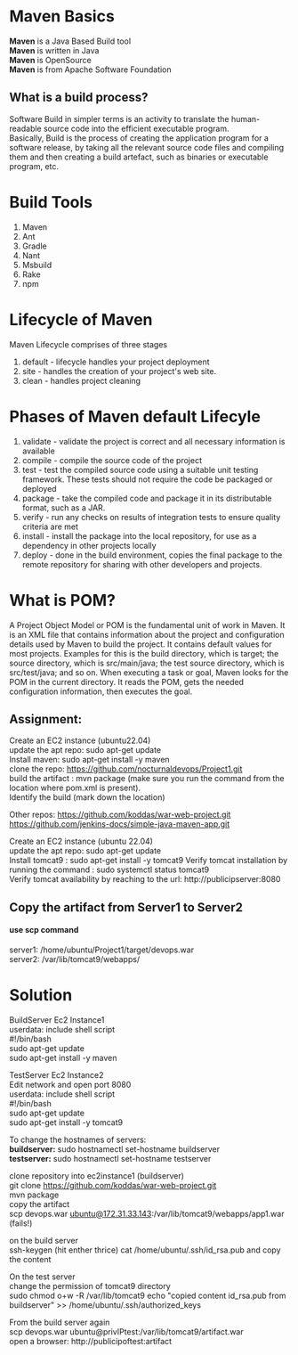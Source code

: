 # Maven Basics
**Maven** is a Java Based Build tool  
**Maven** is written in Java  
**Maven** is OpenSource  
**Maven** is from Apache Software Foundation  

## What is a build process?  
Software Build in simpler terms is an activity to translate the human-readable source code into the efficient executable program.  
Basically, Build is the process of creating the application program for a software release, by taking all the relevant source code files and compiling them and then creating a build artefact, such as binaries or executable program, etc.
# Build Tools
1) Maven
2) Ant
3) Gradle
4) Nant
5) Msbuild
6) Rake
7) npm

# Lifecycle of Maven
Maven Lifecycle comprises of three stages  
1) default -  lifecycle handles your project deployment
2) site -  handles the creation of your project's web site.
3) clean -  handles project cleaning

# Phases of Maven default Lifecyle  
1) validate -  validate the project is correct and all necessary information is available
2) compile - compile the source code of the project
3) test - test the compiled source code using a suitable unit testing framework. These tests should not require the code be packaged or deployed
4) package - take the compiled code and package it in its distributable format, such as a JAR.
5) verify - run any checks on results of integration tests to ensure quality criteria are met
6) install - install the package into the local repository, for use as a dependency in other projects locally
7) deploy - done in the build environment, copies the final package to the remote repository for sharing with other developers and projects.

# What is POM?  
A Project Object Model or POM is the fundamental unit of work in Maven. It is an XML file that contains information about the project and configuration details used by Maven to build the project. It contains default values for most projects. Examples for this is the build directory, which is target; the source directory, which is src/main/java; the test source directory, which is src/test/java; and so on. When executing a task or goal, Maven looks for the POM in the current directory. It reads the POM, gets the needed configuration information, then executes the goal.

## Assignment:
Create an EC2 instance (ubuntu22.04)  
update the apt repo: sudo apt-get update  
Install maven: sudo apt-get install -y maven  
clone the repo: https://github.com/nocturnaldevops/Project1.git  
build the artifact : mvn package (make sure you run the command from the location where pom.xml is present).  
Identify the build (mark down the location)  

Other repos: https://github.com/koddas/war-web-project.git   
             https://github.com/jenkins-docs/simple-java-maven-app.git

Create an EC2 instance (ubuntu 22.04)  
update the apt repo: sudo apt-get update  
Install tomcat9 : sudo apt-get install -y tomcat9
Verify tomcat installation by running the command : sudo systemctl status tomcat9  
Verify tomcat availability by reaching to the url: http://publicipserver:8080  

## Copy the artifact from Server1 to Server2  
#### use scp command
server1: /home/ubuntu/Project1/target/devops.war  
server2: /var/lib/tomcat9/webapps/


# Solution  
BuildServer Ec2 Instance1  
userdata: include shell script  
#!/bin/bash  
sudo apt-get update  
sudo apt-get install -y maven  


TestServer Ec2 Instance2  
Edit network and open port 8080  
userdata: include shell script  
#!/bin/bash  
sudo apt-get update  
sudo apt-get install -y tomcat9

To change the hostnames of servers:  
**buildserver:** sudo hostnamectl set-hostname buildserver  
**testserver:** sudo hostnamectl set-hostname testserver  


clone repository into ec2instance1 (buildserver)  
git clone https://github.com/koddas/war-web-project.git  
mvn package  
copy the artifact  
scp devops.war ubuntu@172.31.33.143:/var/lib/tomcat9/webapps/app1.war  (fails!)

on the build server  
ssh-keygen  (hit enther thrice)
cat /home/ubuntu/.ssh/id_rsa.pub and copy the content  



On the test server  
change the permission of tomcat9 directory  
sudo chmod o+w -R /var/lib/tomcat9
echo "copied content id_rsa.pub from buildserver"  >> /home/ubuntu/.ssh/authorized_keys

From the build server again  
scp devops.war ubuntu@privIPtest:/var/lib/tomcat9/artifact.war  
open a browser: http://publicipoftest:artifact